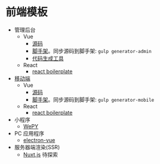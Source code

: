 # 前端模板
* 管理后台
  * Vue
    * [源码](admin) 
    * [脚手架](vue-cli-admin)。同步源码到脚手架: `gulp generator-admin`
    * [代码生成工具](https://iamjoel.github.io/admin-fe-generator/src/)
  * React
    * [react boilerplate](https://github.com/react-boilerplate/react-boilerplate)
* [移动端](mobile)
  * Vue
    * [源码](mobile)
    * [脚手架](vue-cli-mobile)。同步源码到脚手架: `gulp generator-mobile`
  * React
    * [react boilerplate](https://github.com/react-boilerplate/react-boilerplate)
* 小程序
  * [WePY](wepy)
* PC 应用程序
  * [electron-vue](https://github.com/SimulatedGREG/electron-vue)
* 服务器端渲染(SSR)
  * [Nuxt.js](https://nuxtjs.org/) 待探索